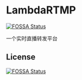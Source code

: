 # LambdaRTMP
[![FOSSA Status](https://app.fossa.io/api/projects/git%2Bgithub.com%2FNekokeCore%2FLambdaRTMP.svg?type=shield)](https://app.fossa.io/projects/git%2Bgithub.com%2FNekokeCore%2FLambdaRTMP?ref=badge_shield)

一个实时直播转发平台


## License
[![FOSSA Status](https://app.fossa.io/api/projects/git%2Bgithub.com%2FNekokeCore%2FLambdaRTMP.svg?type=large)](https://app.fossa.io/projects/git%2Bgithub.com%2FNekokeCore%2FLambdaRTMP?ref=badge_large)